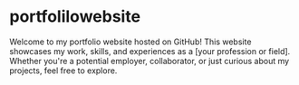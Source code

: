 # portfolilowebsite
Welcome to my portfolio website hosted on GitHub! This website showcases my work, skills, and experiences as a [your profession or field]. Whether you're a potential employer, collaborator, or just curious about my projects, feel free to explore.

